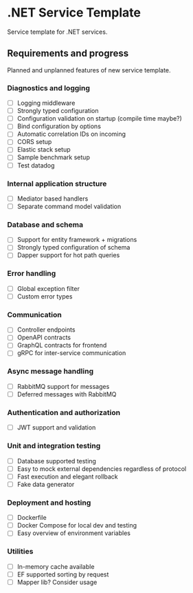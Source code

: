 # .NET Service Template
Service template for .NET services.

## Requirements and progress
Planned and unplanned features of new service template.

### Diagnostics and logging
- [ ] Logging middleware
- [ ] Strongly typed configuration
- [ ] Configuration validation on startup (compile time maybe?)
- [ ] Bind configuration by options
- [ ] Automatic correlation IDs on incoming
- [ ] CORS setup
- [ ] Elastic stack setup
- [ ] Sample benchmark setup
- [ ] Test datadog
 
### Internal application structure
- [ ] Mediator based handlers
- [ ] Separate command model validation

### Database and schema
- [ ] Support for entity framework + migrations
- [ ] Strongly typed configuration of schema
- [ ] Dapper support for hot path queries

### Error handling
- [ ] Global exception filter
- [ ] Custom error types

### Communication
- [ ] Controller endpoints
- [ ] OpenAPI contracts 
- [ ] GraphQL contracts for frontend 
- [ ] gRPC for inter-service communication

### Async message handling
- [ ] RabbitMQ support for messages
- [ ] Deferred messages with RabbitMQ

### Authentication and authorization
- [ ] JWT support and validation

### Unit and integration testing
- [ ] Database supported testing
- [ ] Easy to mock external dependencies regardless of protocol
- [ ] Fast execution and elegant rollback
- [ ] Fake data generator

### Deployment and hosting
- [ ] Dockerfile
- [ ] Docker Compose for local dev and testing
- [ ] Easy overview of environment variables

### Utilities
- [ ] In-memory cache available 
- [ ] EF supported sorting by request
- [ ] Mapper lib? Consider usage
